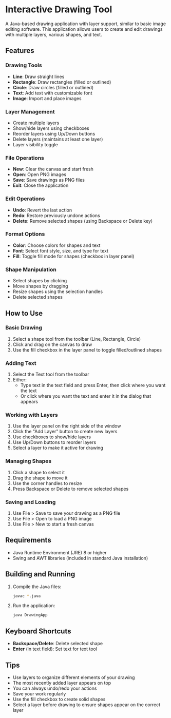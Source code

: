 # Interactive Drawing Tool

A Java-based drawing application with layer support, similar to basic image editing software. This application allows users to create and edit drawings with multiple layers, various shapes, and text.

## Features

### Drawing Tools
- **Line**: Draw straight lines
- **Rectangle**: Draw rectangles (filled or outlined)
- **Circle**: Draw circles (filled or outlined)
- **Text**: Add text with customizable font
- **Image**: Import and place images

### Layer Management
- Create multiple layers
- Show/hide layers using checkboxes
- Reorder layers using Up/Down buttons
- Delete layers (maintains at least one layer)
- Layer visibility toggle

### File Operations
- **New**: Clear the canvas and start fresh
- **Open**: Open PNG images
- **Save**: Save drawings as PNG files
- **Exit**: Close the application

### Edit Operations
- **Undo**: Revert the last action
- **Redo**: Restore previously undone actions
- **Delete**: Remove selected shapes (using Backspace or Delete key)

### Format Options
- **Color**: Choose colors for shapes and text
- **Font**: Select font style, size, and type for text
- **Fill**: Toggle fill mode for shapes (checkbox in layer panel)

### Shape Manipulation
- Select shapes by clicking
- Move shapes by dragging
- Resize shapes using the selection handles
- Delete selected shapes

## How to Use

### Basic Drawing
1. Select a shape tool from the toolbar (Line, Rectangle, Circle)
2. Click and drag on the canvas to draw
3. Use the fill checkbox in the layer panel to toggle filled/outlined shapes

### Adding Text
1. Select the Text tool from the toolbar
2. Either:
   - Type text in the text field and press Enter, then click where you want the text
   - Or click where you want the text and enter it in the dialog that appears

### Working with Layers
1. Use the layer panel on the right side of the window
2. Click the "Add Layer" button to create new layers
3. Use checkboxes to show/hide layers
4. Use Up/Down buttons to reorder layers
5. Select a layer to make it active for drawing

### Managing Shapes
1. Click a shape to select it
2. Drag the shape to move it
3. Use the corner handles to resize
4. Press Backspace or Delete to remove selected shapes

### Saving and Loading
1. Use File > Save to save your drawing as a PNG file
2. Use File > Open to load a PNG image
3. Use File > New to start a fresh canvas

## Requirements
- Java Runtime Environment (JRE) 8 or higher
- Swing and AWT libraries (included in standard Java installation)

## Building and Running
1. Compile the Java files:
   ```bash
   javac *.java
   ```
2. Run the application:
   ```bash
   java DrawingApp
   ```

## Keyboard Shortcuts
- **Backspace/Delete**: Delete selected shape
- **Enter** (in text field): Set text for text tool

## Tips
- Use layers to organize different elements of your drawing
- The most recently added layer appears on top
- You can always undo/redo your actions
- Save your work regularly
- Use the fill checkbox to create solid shapes
- Select a layer before drawing to ensure shapes appear on the correct layer 
